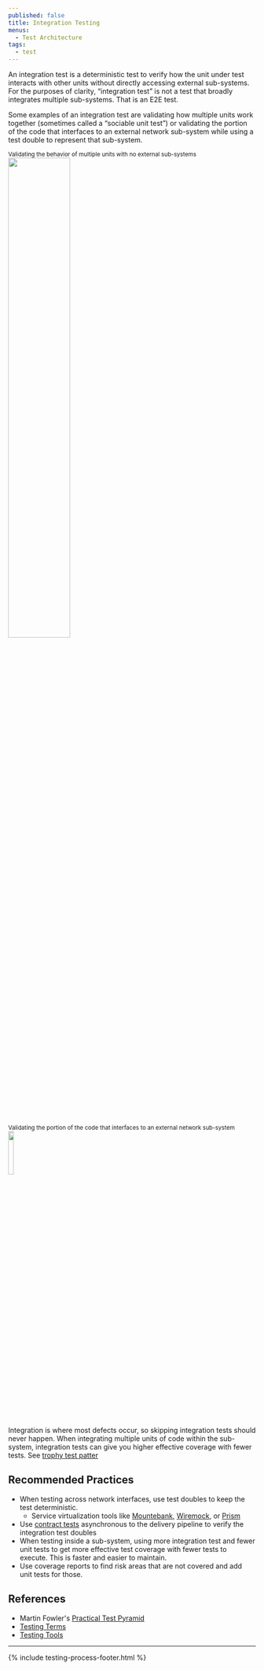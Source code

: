 ```yaml
---
published: false
title: Integration Testing
menus:
  - Test Architecture
tags:
  - test
---
```


An integration test is a deterministic test to verify how the unit under test interacts with other units without directly accessing external sub-systems. For the purposes of clarity, “integration test” is not a test that broadly integrates multiple sub-systems. That is an E2E test.

Some examples of an integration test are validating how multiple units work together (sometimes called a “sociable unit test”) or validating the portion of the code that interfaces to an external network sub-system while using a test double to represent that sub-system.

<p>
<small>Validating the behavior of multiple units with no external sub-systems</small><br>
<img src="../../images/integration-test.png" width="50%">
</p>

<p>
<small>Validating the portion of the code that interfaces to an external network sub-system</small><br>
<img src="../../images/network-integration-test.png" width="15%">
</p>

Integration is where most defects occur, so skipping integration tests should never happen. When integrating multiple units of code
within the sub-system, integration tests can give you higher effective coverage with fewer tests. See [trophy test patter](http://testing.walmart.com/testsolutions/testing-practices/testing-terms.html#test-trophy)

## Recommended Practices

- When testing across network interfaces, use test doubles to keep the test deterministic.
  - Service virtualization tools like [Mountebank](http://www.mbtest.org/), [Wiremock](http://wiremock.org/), or [Prism](https://github.com/stoplightio/prism)
- Use [contract tests](./contract-testing.html) asynchronous to the delivery pipeline to verify the integration test doubles
- When testing inside a sub-system, using more integration test and fewer unit tests to get more effective test coverage with fewer tests to execute. This is faster and easier to maintain.
- Use coverage reports to find risk areas that are not covered and add unit tests for those.

## References

- Martin Fowler's [Practical Test Pyramid](https://martinfowler.com/articles/practical-test-pyramid.html)
- [Testing Terms](http://testing.walmart.com/testsolutions/testing-practices/testing-terms.html)
- [Testing Tools](http://testing.walmart.com/testsolutions/tools/index.html)

---

{% include testing-process-footer.html %}
